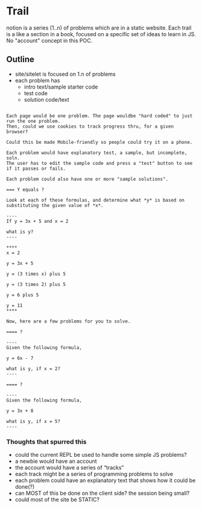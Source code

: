# Trail

notion is a series (1..n) of problems which are in a static website.
Each trail is a like a section in a book, focused on a specific set of ideas to learn in JS.
No "account" concept in this POC.

## Outline

- site/sitelet is focused on 1.n of problems
- each problem has
  - intro text/sample starter code
  - test code
  - solution code/text

```

Each page would be one problem. The page wouldbe "hard coded" to just run the one problem.
Then, could we use cookies to track progress thru, for a given browser?

Could this be made Mobile-friendly so people could try it on a phone.

Each problem would have explanatory test, a sample, but incomplete, soln.
The user has to edit the sample code and press a "test" button to see if it passes or fails.

Each problem could also have one or more "sample solutions".

=== Y equals ?

Look at each of these formulas, and determine what *y* is based on substituting the given value of *x*.

----
If y = 3x + 5 and x = 2

what is y?
----

****
x = 2

y = 3x + 5

y = (3 times x) plus 5

y = (3 times 2) plus 5

y = 6 plus 5

y = 11
****

Now, here are a few problems for you to solve.

==== ?

----
Given the following formula,
 
y = 6x - 7

what is y, if x = 2?
----

==== ?

----
Given the following formula,
 
y = 3x + 8

what is y, if x = 5?
----
```

### Thoughts that spurred this

- could the current REPL be used to handle some simple JS problems?
- a newbie would have an account
- the account would have a series of “tracks”
- each track might be a series of programming problems to solve
- each problem could have an explanatory text that shows how it could be done(?)
- can MOST of this be done on the client side? the session being small?
- could most of the site be STATIC?
